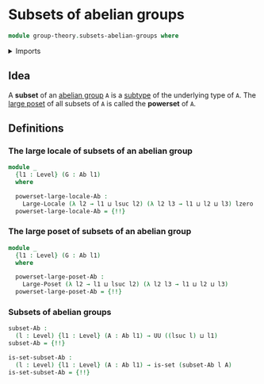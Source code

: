 # Subsets of abelian groups

```agda
module group-theory.subsets-abelian-groups where
```

<details><summary>Imports</summary>

```agda
open import foundation.large-locale-of-subtypes
open import foundation.powersets
open import foundation.sets
open import foundation.universe-levels

open import group-theory.abelian-groups
open import group-theory.subsets-groups

open import order-theory.large-locales
open import order-theory.large-posets
```

</details>

## Idea

A **subset** of an [abelian group](group-theory.abelian-groups.md) `A` is a
[subtype](foundation.subtypes.md) of the underlying type of `A`. The
[large poset](order-theory.large-posets.md) of all subsets of `A` is called the
**powerset** of `A`.

## Definitions

### The large locale of subsets of an abelian group

```agda
module _
  {l1 : Level} (G : Ab l1)
  where

  powerset-large-locale-Ab :
    Large-Locale (λ l2 → l1 ⊔ lsuc l2) (λ l2 l3 → l1 ⊔ l2 ⊔ l3) lzero
  powerset-large-locale-Ab = {!!}
```

### The large poset of subsets of an abelian group

```agda
module _
  {l1 : Level} (G : Ab l1)
  where

  powerset-large-poset-Ab :
    Large-Poset (λ l2 → l1 ⊔ lsuc l2) (λ l2 l3 → l1 ⊔ l2 ⊔ l3)
  powerset-large-poset-Ab = {!!}
```

### Subsets of abelian groups

```agda
subset-Ab :
  (l : Level) {l1 : Level} (A : Ab l1) → UU ((lsuc l) ⊔ l1)
subset-Ab = {!!}

is-set-subset-Ab :
  (l : Level) {l1 : Level} (A : Ab l1) → is-set (subset-Ab l A)
is-set-subset-Ab = {!!}
```
